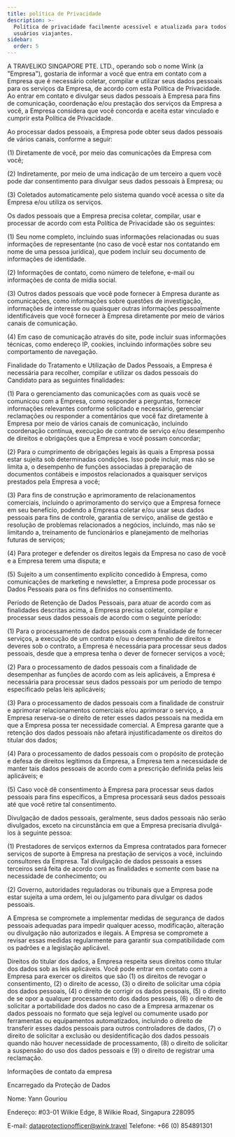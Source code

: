 ```yaml
---
title: política de Privacidade
description: >-
  Política de privacidade facilmente acessível e atualizada para todos os nossos
  usuários viajantes.
sidebar:
  order: 5
---
```

A TRAVELIKO SINGAPORE PTE. LTD., operando sob o nome Wink (a "Empresa"), gostaria de informar a você que entra em contato com a Empresa que é necessário coletar, compilar e utilizar seus dados pessoais para os serviços da Empresa, de acordo com esta Política de Privacidade. Ao entrar em contato e divulgar seus dados pessoais à Empresa para fins de comunicação, coordenação e/ou prestação dos serviços da Empresa a você, a Empresa considera que você concorda e aceita estar vinculado e cumprir esta Política de Privacidade.

Ao processar dados pessoais, a Empresa pode obter seus dados pessoais de vários canais, conforme a seguir:

(1) Diretamente de você, por meio das comunicações da Empresa com você;

(2) Indiretamente, por meio de uma indicação de um terceiro a quem você pode dar consentimento para divulgar seus dados pessoais à Empresa; ou

(3) Coletados automaticamente pelo sistema quando você acessa o site da Empresa e/ou utiliza os serviços.

Os dados pessoais que a Empresa precisa coletar, compilar, usar e processar de acordo com esta Política de Privacidade são os seguintes:

(1) Seu nome completo, incluindo suas informações relacionadas ou suas informações de representante (no caso de você estar nos contatando em nome de uma pessoa jurídica), que podem incluir seu documento de informações de identidade.

(2) Informações de contato, como número de telefone, e-mail ou informações de conta de mídia social.

(3) Outros dados pessoais que você pode fornecer à Empresa durante as comunicações, como informações sobre questões de investigação, informações de interesse ou quaisquer outras informações pessoalmente identificáveis que você fornecer à Empresa diretamente por meio de vários canais de comunicação.

(4) Em caso de comunicação através do site, pode incluir suas informações técnicas, como endereço IP, cookies, incluindo informações sobre seu comportamento de navegação.

Finalidade do Tratamento e Utilização de Dados Pessoais, a Empresa é necessária para recolher, compilar e utilizar os dados pessoais do Candidato para as seguintes finalidades:

(1) Para o gerenciamento das comunicações com as quais você se comunicou com a Empresa, como responder a perguntas, fornecer informações relevantes conforme solicitado e necessário, gerenciar reclamações ou responder a comentários que você faz diretamente à Empresa por meio de vários canais de comunicação, incluindo coordenação contínua, execução de contrato de serviço e/ou desempenho de direitos e obrigações que a Empresa e você possam concordar;

(2) Para o cumprimento de obrigações legais às quais a Empresa possa estar sujeita sob determinadas condições. Isso pode incluir, mas não se limita a, o desempenho de funções associadas à preparação de documentos contábeis e impostos relacionados a quaisquer serviços prestados pela Empresa a você;

(3) Para fins de construção e aprimoramento de relacionamentos comerciais, incluindo o aprimoramento do serviço que a Empresa fornece em seu benefício, podendo a Empresa coletar e/ou usar seus dados pessoais para fins de controle, garantia de serviço, análise de gestão e resolução de problemas relacionados a negócios, incluindo, mas não se limitando a, treinamento de funcionários e planejamento de melhorias futuras de serviços;

(4) Para proteger e defender os direitos legais da Empresa no caso de você e a Empresa terem uma disputa; e

(5) Sujeito a um consentimento explícito concedido à Empresa, como comunicações de marketing e newsletter, a Empresa pode processar os Dados Pessoais para os fins definidos no consentimento.

Período de Retenção de Dados Pessoais, para atuar de acordo com as finalidades descritas acima, a Empresa precisa coletar, compilar e processar seus dados pessoais de acordo com o seguinte período:

(1) Para o processamento de dados pessoais com a finalidade de fornecer serviços, a execução de um contrato e/ou o desempenho de direitos e deveres sob o contrato, a Empresa é necessária para processar seus dados pessoais, desde que a empresa tenha o dever de fornecer serviços a você;

(2) Para o processamento de dados pessoais com a finalidade de desempenhar as funções de acordo com as leis aplicáveis, a Empresa é necessária para processar seus dados pessoais por um período de tempo especificado pelas leis aplicáveis;

(3) Para o processamento de dados pessoais com a finalidade de construir e aprimorar relacionamentos comerciais e/ou aprimorar o serviço, a Empresa reserva-se o direito de reter esses dados pessoais na medida em que a Empresa possa ter necessidade comercial. A Empresa garante que a retenção dos dados pessoais não afetará injustificadamente os direitos do titular dos dados;

(4) Para o processamento de dados pessoais com o propósito de proteção e defesa de direitos legítimos da Empresa, a Empresa tem a necessidade de manter tais dados pessoais de acordo com a prescrição definida pelas leis aplicáveis; e

(5) Caso você dê consentimento à Empresa para processar seus dados pessoais para fins específicos, a Empresa processará seus dados pessoais até que você retire tal consentimento.

Divulgação de dados pessoais, geralmente, seus dados pessoais não serão divulgados, exceto na circunstância em que a Empresa precisaria divulgá-los à seguinte pessoa:

(1) Prestadores de serviços externos da Empresa contratados para fornecer serviços de suporte à Empresa na prestação de serviços a você, incluindo consultores da Empresa. Tal divulgação de dados pessoais a esses terceiros será feita de acordo com as finalidades e somente com base na necessidade de conhecimento; ou

(2) Governo, autoridades reguladoras ou tribunais que a Empresa pode estar sujeita a uma ordem, lei ou julgamento para divulgar os dados pessoais.

A Empresa se compromete a implementar medidas de segurança de dados pessoais adequadas para impedir qualquer acesso, modificação, alteração ou divulgação não autorizados e ilegais. A Empresa se compromete a revisar essas medidas regularmente para garantir sua compatibilidade com os padrões e a legislação aplicável.

Direitos do titular dos dados, a Empresa respeita seus direitos como titular dos dados sob as leis aplicáveis. Você pode entrar em contato com a Empresa para exercer os direitos que são (1) os direitos de revogar o consentimento, (2) o direito de acesso, (3) o direito de solicitar uma cópia dos dados pessoais, (4) o direito de corrigir os dados pessoais, (5) o direito de se opor a qualquer processamento dos dados pessoais, (6) o direito de solicitar a portabilidade dos dados no caso de a Empresa armazenar os dados pessoais no formato que seja legível ou comumente usado por ferramentas ou equipamentos automatizados, incluindo o direito de transferir esses dados pessoais para outros controladores de dados, (7) o direito de solicitar a exclusão ou desidentificação dos dados pessoais quando não houver necessidade de processamento, (8) o direito de solicitar a suspensão do uso dos dados pessoais e (9) o direito de registrar uma reclamação.

Informações de contato da empresa

Encarregado da Proteção de Dados

Nome: Yann Gouriou

Endereço: #03-01 Wilkie Edge, 8 Wilkie Road, Singapura 228095

E-mail: dataprotectionofficer@wink.travel
Telefone: +66 (0) 854891301

